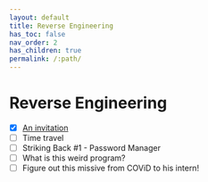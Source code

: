 ```yaml
---
layout: default
title: Reverse Engineering
has_toc: false
nav_order: 2
has_children: true
permalink: /:path/
---
```

# Reverse Engineering
- [x] [An invitation](An%20invitation/)
- [ ] Time travel
- [ ] Striking Back #1 - Password Manager
- [ ] What is this weird program?
- [ ] Figure out this missive from COViD to his intern!